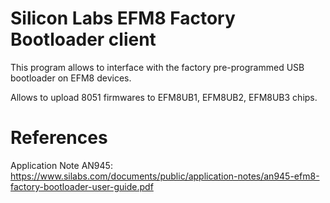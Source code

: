 # Silicon Labs EFM8 Factory Bootloader client

This program allows to interface with the factory pre-programmed USB bootloader on EFM8 devices.

Allows to upload 8051 firmwares to EFM8UB1, EFM8UB2, EFM8UB3 chips.

# References
Application Note AN945: https://www.silabs.com/documents/public/application-notes/an945-efm8-factory-bootloader-user-guide.pdf
